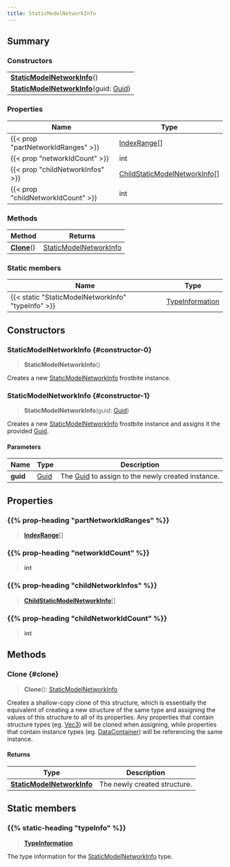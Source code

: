 ```yaml
---
title: StaticModelNetworkInfo
---
```


## Summary

### Constructors

|  |
| --- |
| **[StaticModelNetworkInfo](#constructor-0)**() |
| **[StaticModelNetworkInfo](#constructor-1)**(guid: [Guid](/vext/ref/shared/type/guid)) |

### Properties

| Name | Type |
| ---- | ---- |
| {{< prop "partNetworkIdRanges" >}} | [IndexRange](/vext/ref/fb/indexrange)[] |
| {{< prop "networkIdCount" >}} | int |
| {{< prop "childNetworkInfos" >}} | [ChildStaticModelNetworkInfo](/vext/ref/fb/childstaticmodelnetworkinfo)[] |
| {{< prop "childNetworkIdCount" >}} | int |

### Methods

| Method | Returns |
| ------ | ------- |
| **[Clone](#clone)**() | [StaticModelNetworkInfo](/vext/ref/fb/staticmodelnetworkinfo) |

### Static members

| Name | Type |
| ---- | ---- |
| {{< static "StaticModelNetworkInfo" "typeInfo" >}} | [TypeInformation](/vext/ref/shared/type/typeinformation) |

## Constructors

### StaticModelNetworkInfo {#constructor-0}

> **StaticModelNetworkInfo**()

Creates a new [StaticModelNetworkInfo](/vext/ref/fb/staticmodelnetworkinfo) frostbite instance.

### StaticModelNetworkInfo {#constructor-1}

> **StaticModelNetworkInfo**(guid: [Guid](/vext/ref/shared/type/guid))

Creates a new [StaticModelNetworkInfo](/vext/ref/fb/staticmodelnetworkinfo) frostbite instance and assigns it the provided [Guid](/vext/ref/shared/type/guid).

#### Parameters

| Name | Type | Description |
| ---- | ---- | ----------- |
| **guid** | [Guid](/vext/ref/shared/type/guid) | The [Guid](/vext/ref/shared/type/guid) to assign to the newly created instance. |

## Properties

### {{% prop-heading "partNetworkIdRanges" %}}

> **[IndexRange](/vext/ref/fb/indexrange)**[]

### {{% prop-heading "networkIdCount" %}}

> **int**

### {{% prop-heading "childNetworkInfos" %}}

> **[ChildStaticModelNetworkInfo](/vext/ref/fb/childstaticmodelnetworkinfo)**[]

### {{% prop-heading "childNetworkIdCount" %}}

> **int**

## Methods

### Clone {#clone}

> **Clone**(): [StaticModelNetworkInfo](/vext/ref/fb/staticmodelnetworkinfo)

Creates a shallow-copy clone of this structure, which is essentially the equivalent of creating a new structure of the same type and assigning the values of this structure to all of its properties. Any properties that contain structure types (eg. [Vec3](/vext/ref/shared/type/vec3)) will be cloned when assigning, while properties that contain instance types (eg. [DataContainer](/vext/ref/shared/type/datacontainer)) will be referencing the same instance.

#### Returns

| Type | Description |
| ---- | ----------- |
| **[StaticModelNetworkInfo](/vext/ref/fb/staticmodelnetworkinfo)** | The newly created structure. |

## Static members

### {{% static-heading "typeInfo" %}}

> **[TypeInformation](/vext/ref/shared/type/typeinformation)**

The type information for the [StaticModelNetworkInfo](/vext/ref/fb/staticmodelnetworkinfo) type.

